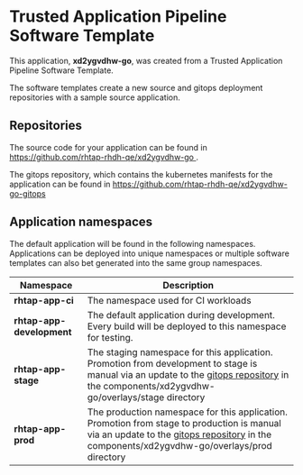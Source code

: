 # Trusted Application Pipeline Software Template

This application, **xd2ygvdhw-go**, was created from a Trusted Application Pipeline Software Template.

The software templates create a new source and gitops deployment repositories with a sample source application. 

## Repositories

The source code for your application can be found in [https://github.com/rhtap-rhdh-qe/xd2ygvdhw-go ](https://github.com/rhtap-rhdh-qe/xd2ygvdhw-go ).
 
The gitops repository, which contains the kubernetes manifests for the application can be found in 
[https://github.com/rhtap-rhdh-qe/xd2ygvdhw-go-gitops ](https://github.com/rhtap-rhdh-qe/xd2ygvdhw-go-gitops ) 

## Application namespaces 

The default application will be found in the following namespaces. Applications can be deployed into unique namespaces or multiple software templates can also bet generated into the same group namespaces.  

|  Namespace   |  Description   |  
| -------- | -------- |
| **rhtap-app-ci** | The namespace used for CI workloads |
| **rhtap-app-development** | The default application during development. Every build will be deployed to this namespace for testing. |
| **rhtap-app-stage** | The staging namespace for this application. Promotion from development to stage is manual via an update to the [gitops repository](https://github.com/rhtap-rhdh-qe/xd2ygvdhw-go-gitops ) in the components/xd2ygvdhw-go/overlays/stage directory |
| **rhtap-app-prod** | The production namespace for this application. Promotion from stage to production is manual via an update to the [gitops repository](https://github.com/rhtap-rhdh-qe/xd2ygvdhw-go-gitops ) in the components/xd2ygvdhw-go/overlays/prod directory |